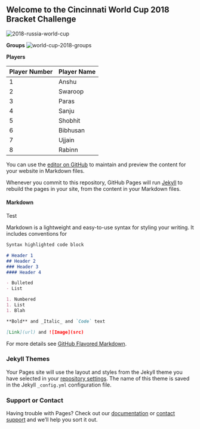 ﻿## Welcome to the Cincinnati World Cup 2018 Bracket Challenge
 
![2018-russia-world-cup](https://user-images.githubusercontent.com/38883585/39490598-639a5c58-4d57-11e8-9c1e-9b266432149a.jpg)
 
**Groups**
![world-cup-2018-groups](https://user-images.githubusercontent.com/38883585/39490656-8d3c31a8-4d57-11e8-80be-60e0859f435b.png)

**Players**

|**Player Number**|**Player Name**|
|-------------|-------------|
|1|Anshu|
|2|Swaroop|
|3|Paras|
|4|Sanju |
|5|Shobhit|
|6|Bibhusan|
|7|Ujjain|
|8|Rabinn|



You can use the [editor on GitHub](https://github.com/breadfan18/breadfan18.github.io/edit/master/README.md) to maintain and preview the content for your website in Markdown files.

Whenever you commit to this repository, GitHub Pages will run [Jekyll](https://jekyllrb.com/) to rebuild the pages in your site, from the content in your Markdown files.

#### Markdown
Test 

Markdown is a lightweight and easy-to-use syntax for styling your writing. It includes conventions for

```markdown
Syntax highlighted code block

# Header 1
## Header 2
### Header 3
#### Header 4

- Bulleted
- List

1. Numbered
1. List
1. Blah

**Bold** and _Italic_ and `Code` text

[Link](url) and ![Image](src)
```

For more details see [GitHub Flavored Markdown](https://guides.github.com/features/mastering-markdown/).

### Jekyll Themes

Your Pages site will use the layout and styles from the Jekyll theme you have selected in your [repository settings](https://github.com/breadfan18/breadfan18.github.io/settings). The name of this theme is saved in the Jekyll `_config.yml` configuration file.

### Support or Contact

Having trouble with Pages? Check out our [documentation](https://help.github.com/categories/github-pages-basics/) or [contact support](https://github.com/contact) and we’ll help you sort it out.
